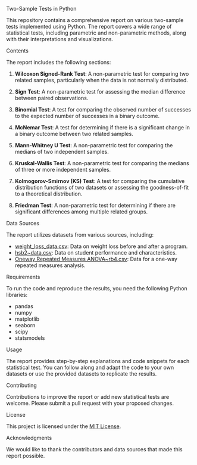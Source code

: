 Two-Sample Tests in Python

This repository contains a comprehensive report on various two-sample tests implemented using Python. The report covers a wide range of statistical tests, including parametric and non-parametric methods, along with their interpretations and visualizations.

 Contents

The report includes the following sections:

1. **Wilcoxon Signed-Rank Test**: A non-parametric test for comparing two related samples, particularly when the data is not normally distributed.

2. **Sign Test**: A non-parametric test for assessing the median difference between paired observations.

3. **Binomial Test**: A test for comparing the observed number of successes to the expected number of successes in a binary outcome.

4. **McNemar Test**: A test for determining if there is a significant change in a binary outcome between two related samples.

5. **Mann-Whitney U Test**: A non-parametric test for comparing the medians of two independent samples.

6. **Kruskal-Wallis Test**: A non-parametric test for comparing the medians of three or more independent samples.

7. **Kolmogorov-Smirnov (KS) Test**: A test for comparing the cumulative distribution functions of two datasets or assessing the goodness-of-fit to a theoretical distribution.

8. **Friedman Test**: A non-parametric test for determining if there are significant differences among multiple related groups.

 Data Sources

The report utilizes datasets from various sources, including:

- [weight_loss_data.csv](https://raw.githubusercontent.com/KenDaupsey/Two-Sample-Tests-in-Python/main/weight_loss_data.csv): Data on weight loss before and after a program.
- [hsb2~data.csv](https://raw.githubusercontent.com/KenDaupsey/Two-Sample-Tests-in-Python/main/hsb2%7Edata.csv): Data on student performance and characteristics.
- [Oneway Repeated Measures ANOVA~rb4.csv](https://raw.githubusercontent.com/KenDaupsey/One-Way-Repeated-measures-ANOVA/main/Oneway%20Repeated%20Measures%20ANOVA%7Erb4.csv): Data for a one-way repeated measures analysis.

 Requirements

To run the code and reproduce the results, you need the following Python libraries:

- pandas
- numpy
- matplotlib
- seaborn
- scipy
- statsmodels

 Usage

The report provides step-by-step explanations and code snippets for each statistical test. You can follow along and adapt the code to your own datasets or use the provided datasets to replicate the results.

 Contributing

Contributions to improve the report or add new statistical tests are welcome. Please submit a pull request with your proposed changes.

 License

This project is licensed under the [MIT License](LICENSE).

 Acknowledgments

We would like to thank the contributors and data sources that made this report possible.

